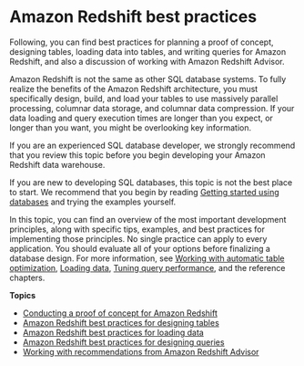 # Amazon Redshift best practices<a name="best-practices"></a>

Following, you can find best practices for planning a proof of concept, designing tables, loading data into tables, and writing queries for Amazon Redshift, and also a discussion of working with Amazon Redshift Advisor\. 

Amazon Redshift is not the same as other SQL database systems\. To fully realize the benefits of the Amazon Redshift architecture, you must specifically design, build, and load your tables to use massively parallel processing, columnar data storage, and columnar data compression\. If your data loading and query execution times are longer than you expect, or longer than you want, you might be overlooking key information\. 

If you are an experienced SQL database developer, we strongly recommend that you review this topic before you begin developing your Amazon Redshift data warehouse\. 

If you are new to developing SQL databases, this topic is not the best place to start\. We recommend that you begin by reading [Getting started using databases](https://docs.aws.amazon.com/redshift/latest/gsg/c_intro_to_admin.html) and trying the examples yourself\. 

In this topic, you can find an overview of the most important development principles, along with specific tips, examples, and best practices for implementing those principles\. No single practice can apply to every application\. You should evaluate all of your options before finalizing a database design\. For more information, see [Working with automatic table optimization](t_Creating_tables.md), [Loading data](t_Loading_data.md), [Tuning query performance](c-optimizing-query-performance.md), and the reference chapters\. 

**Topics**
+ [Conducting a proof of concept for Amazon Redshift](proof-of-concept-playbook.md)
+ [Amazon Redshift best practices for designing tables](c_designing-tables-best-practices.md)
+ [Amazon Redshift best practices for loading data](c_loading-data-best-practices.md)
+ [Amazon Redshift best practices for designing queries](c_designing-queries-best-practices.md)
+ [Working with recommendations from Amazon Redshift Advisor](advisor.md)